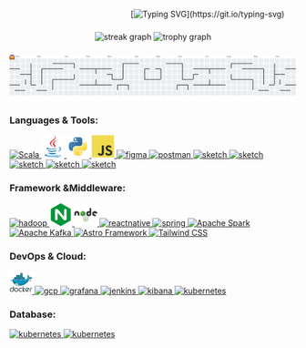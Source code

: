 &nbsp;&nbsp;&nbsp;&nbsp;&nbsp;&nbsp;&nbsp;&nbsp;&nbsp;&nbsp;&nbsp;&nbsp;&nbsp;&nbsp;&nbsp;&nbsp;&nbsp;&nbsp;&nbsp;&nbsp;&nbsp;&nbsp;&nbsp;&nbsp;&nbsp;&nbsp;&nbsp;&nbsp;&nbsp;&nbsp;&nbsp;&nbsp;&nbsp;&nbsp;&nbsp;&nbsp;&nbsp;&nbsp;&nbsp;&nbsp;&nbsp;&nbsp;&nbsp;&nbsp;&nbsp;&nbsp;&nbsp;&nbsp;&nbsp;&nbsp;&nbsp;&nbsp;&nbsp;&nbsp;[![Typing SVG](https://readme-typing-svg.demolab.com?font=Fira+Code&weight=600&pause=1000&color=06940B&center=true&vCenter=true&width=435&lines=Stay+hungry%2C+stay+foolish.)](https://git.io/typing-svg)

###

<div align="center">
  <img src="https://streak-stats.demolab.com?user=maurodesouza&locale=en&mode=daily&theme=dracula&hide_border=false&border_radius=5&order=3" height="150" alt="streak graph"  />
  <img src="https://github-profile-trophy.vercel.app?username=maurodesouza&theme=dracula&column=-1&row=1&margin-w=8&margin-h=8&no-bg=false&no-frame=false&order=4" height="150" alt="trophy graph"  />
</div>

###
<picture>
  <source media="(prefers-color-scheme: dark)" srcset="https://raw.githubusercontent.com/ArtistSu/ArtistSu/output/pacman-contribution-graph-dark.svg">
  <source media="(prefers-color-scheme: light)" srcset="https://raw.githubusercontent.com/ArtistSu/ArtistSu/output/pacman-contribution-graph.svg">
  <img alt="pacman contribution graph" src="https://raw.githubusercontent.com/ArtistSu/ArtistSu/output/pacman-contribution-graph.svg">
</picture>

###

<h3 align="left">Languages & Tools:</h3>
<p align="left">
  <a href="https://www.scala-lang.org/" target="_blank" rel="noreferrer"> <img src="https://icon.icepanel.io/Technology/svg/Scala.svg" alt="Scala" width="40" height="40"/> </a>
    <a href="https://www.java.com" target="_blank" rel="noreferrer">
    <img
      src="https://raw.githubusercontent.com/devicons/devicon/master/icons/java/java-original.svg"
      alt="java"
      width="40"
      height="40"
    />
  </a>
    <a href="https://www.python.org" target="_blank" rel="noreferrer">
    <img
      src="https://raw.githubusercontent.com/devicons/devicon/master/icons/python/python-original.svg"
      alt="python"
      width="40"
      height="40"
    />
  </a>
    <a href="https://developer.mozilla.org/en-US/docs/Web/JavaScript" target="_blank" rel="noreferrer"> <img src="https://raw.githubusercontent.com/devicons/devicon/master/icons/javascript/javascript-original.svg" alt="javascript" width="40" height="40"/> </a>
    <a href="https://www.figma.com/" target="_blank" rel="noreferrer"> 
        <img src="https://www.vectorlogo.zone/logos/figma/figma-icon.svg" alt="figma" width="40" height="40"/> 
    </a> 
    <a href="https://postman.com" target="_blank" rel="noreferrer"> 
        <img src="https://www.vectorlogo.zone/logos/getpostman/getpostman-icon.svg" alt="postman" width="40" height="40"/> 
    </a> 
    <a href="https://www.sketch.com/" target="_blank" rel="noreferrer"> 
        <img src="https://www.vectorlogo.zone/logos/sketchapp/sketchapp-icon.svg" alt="sketch" width="40" height="40"/> 
    </a>
  <a href="https://www.jetbrains.com/idea/" target="_blank" rel="noreferrer"> 
        <img src="https://icon.icepanel.io/Technology/svg/IntelliJ-IDEA.svg" alt="sketch" width="40" height="40"/> 
    </a>
    <a href=https://www.jetbrains.com/pycharm/?source=google&medium=cpc&campaign=EMEA_en_GB_PyCharm_Branded&term=pycharm&content=698987581401&gad_source=1&gad_campaignid=14123077093&gbraid=0AAAAADloJzikx66rm5EXDgzJfJgaCVgeU&gclid=Cj0KCQjwrJTGBhCbARIsANFBfgtX4PvIwksBzgrDmWvSI0rAaSIk7nX-6fTQ6R8RJfbfTULzUeSM5D8aAmhqEALw_wcB" target="_blank" rel="noreferrer"> 
        <img src="https://icon.icepanel.io/Technology/svg/PyCharm.svg" alt="sketch" width="40" height="40"/> 
    </a>
      <a href="https://www.jetbrains.com/datagrip/" target="_blank" rel="noreferrer"> 
        <img src="https://icon.icepanel.io/Technology/svg/DataGrip.svg" alt="sketch" width="40" height="40"/> 
    </a>
        <a href="https://jupyter.org/" target="_blank" rel="noreferrer"> 
        <img src="https://icon.icepanel.io/Technology/svg/Jupyter.svg" alt="sketch" width="40" height="40"/> 
    </a>
  
</p>

###

<h3 align="left">Framework &Middleware:</h3>
<p align="left">
    <a href="https://hadoop.apache.org/" target="_blank" rel="noreferrer"> <img src="https://www.vectorlogo.zone/logos/apache_hadoop/apache_hadoop-icon.svg" alt="hadoop" width="40" height="40"/> </a> <a href="https://www.nginx.com" target="_blank" rel="noreferrer"> <img src="https://raw.githubusercontent.com/devicons/devicon/master/icons/nginx/nginx-original.svg" alt="nginx" width="40" height="40"/> </a> <a href="https://nodejs.org" target="_blank" rel="noreferrer"> <img src="https://raw.githubusercontent.com/devicons/devicon/master/icons/nodejs/nodejs-original-wordmark.svg" alt="nodejs" width="40" height="40"/> </a> <a href="https://reactnative.dev/" target="_blank" rel="noreferrer"> <img src="https://reactnative.dev/img/header_logo.svg" alt="reactnative" width="40" height="40"/> </a> <a href="https://spring.io/" target="_blank" rel="noreferrer"> <img src="https://www.vectorlogo.zone/logos/springio/springio-icon.svg" alt="spring" width="40" height="40"/> <a href="https://spark.apache.org/" target="_blank" rel="noreferrer"> <img src="https://icon.icepanel.io/Technology/svg/Apache-Spark.svg" alt="Apache Spark" width="40" height="40"/> <a href="https://kafka.apache.org/" target="_blank" rel="noreferrer">
  <img src="https://icon.icepanel.io/Technology/svg/Apache-Kafka.svg" alt="Apache Kafka" width="40" height="40"/>
</a><a href="https://astro.build/" target="_blank" rel="noreferrer"> <img src="https://icon.icepanel.io/Technology/svg/Astro.svg" alt="Astro Framework" width="40" height="40"/> </a> <a href="https://tailwindcss.com/docs/installation/tailwind-cli" target="_blank" rel="noreferrer"> <img src="https://icon.icepanel.io/Technology/svg/Tailwind-CSS.svg" alt="Tailwind CSS" width="40" height="40"/> </a>
      
</p>

###
<h3 align="left">DevOps & Cloud:</h3>
<p align="left"> <a href="https://www.docker.com/" target="_blank" rel="noreferrer"> <img src="https://raw.githubusercontent.com/devicons/devicon/master/icons/docker/docker-original-wordmark.svg" alt="docker" width="40" height="40"/> </a> <a href="https://cloud.google.com" target="_blank" rel="noreferrer"> <img src="https://www.vectorlogo.zone/logos/google_cloud/google_cloud-icon.svg" alt="gcp" width="40" height="40"/> </a> <a href="https://grafana.com" target="_blank" rel="noreferrer"> <img src="https://www.vectorlogo.zone/logos/grafana/grafana-icon.svg" alt="grafana" width="40" height="40"/> </a> <a href="https://www.jenkins.io" target="_blank" rel="noreferrer"> <img src="https://www.vectorlogo.zone/logos/jenkins/jenkins-icon.svg" alt="jenkins" width="40" height="40"/> </a> <a href="https://www.elastic.co/kibana" target="_blank" rel="noreferrer"> <img src="https://www.vectorlogo.zone/logos/elasticco_kibana/elasticco_kibana-icon.svg" alt="kibana" width="40" height="40"/> </a> <a href="https://kubernetes.io" target="_blank" rel="noreferrer"> <img src="https://www.vectorlogo.zone/logos/kubernetes/kubernetes-icon.svg" alt="kubernetes" width="40" height="40"/> </a> </p>

###
<h3 align="left">Database:</h3>
<p align="left"> <a href="https://www.mysql.com/" target="_blank" rel="noreferrer"> <img src="https://icon.icepanel.io/Technology/svg/MySQL.svg" alt="kubernetes" width="40" height="40"/> </a> <a href="https://redis.io/" target="_blank" rel="noreferrer"> <img src="https://icon.icepanel.io/Technology/svg/Redis.svg" alt="kubernetes" width="40" height="40"/> </a></p>


